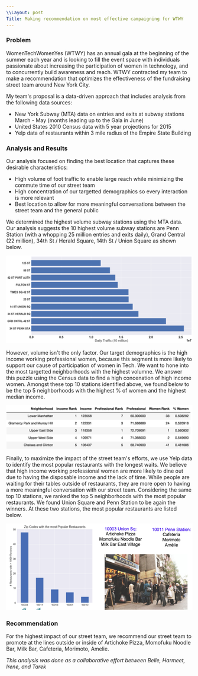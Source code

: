 ```yaml
---
\\Layout: post
Title: Making recommendation on most effective campaigning for WTWY 
---
```


### Problem 

WomenTechWomenYes (WTWY) has an annual gala at the beginning of the summer each year and is looking to fill the event space with individuals passionate about increasing the participation of women in technology, and to concurrently build awareness and reach. WTWY contracted my team to make a recommendation that optimizes the effectiveness of the fundraising street team around New York City.   

My team's proposal is a data-driven approach that includes analysis from the following data sources:

- New York Subway (MTA) data on entries and exits at subway stations March - May (months leading up to the Gala in June)
- United States 2010 Census data with 5 year projections for 2015
- Yelp data of restaurants within 3 mile radius of the Empire State Building

### Analysis and Results

Our analysis focused on finding the best location that captures these desirable characteristics:

- High volume of foot traffic to enable large reach while minimizing the commute time of our street team
- High concentration of our targetted demographics so every interaction is more relevant
- Best location to allow for more meaningful conversations between the street team and the general public

We determined the highest volume subway stations using the MTA data. Our analysis suggests the 10 highest volume subway stations are Penn Station (with a whopping 25 million entries and exits daily), Grand Central (22 million), 34th St / Herald Square, 14th St / Union Square as shown below. 

![MTA](/images/mta_bar.png)

However, volume isn't the only factor. Our target demographics is the high income working professional women, because this segment is more likely to support our cause of participation of women in Tech. We want to hone into the most targetted neighborhoods with the highest volumne. We answer this puzzle using the Census data to find a high concenation of high income women. Amongst these top 10 stations identified above, we found below to be the top 5 neighborhoods with the highest % of women and the highest median income. 

![Census Table](/images/census_table.png)



Finally, to maximize the impact of the street team's efforts, we use Yelp data to identify the most popular restaurants with the longest waits. We believe that high income working professional women are more likely to dine out due to having the disposable income and the lack of time. While people are waiting for their tables outside of restaurants, they are more open to having a more meaningful conversation with our street team. Considering the same top 10 stations, we ranked the top 5 neighborhoods with the most popular restaurants. We found Union Square and Penn Station to be again the winners. At these two stations, the most popular restaurants are listed below. 

![Yelp](/images/yelp.png)

### Recommendation

For the highest impact of our street team, we recommend our street team to promote at the lines outside or inside of Artichoke Pizza, Momofuku Noodle Bar, Milk Bar, Cafeteria, Morimoto, Amelie. 



_*This analysis was done as a collaborative effort between Belle, Harmeet, Irene, and Tarek*_